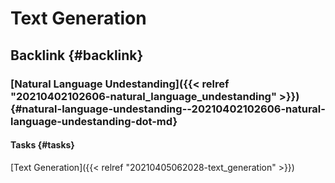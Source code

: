 # Text Generation


## Backlink {#backlink}


### [Natural Language Undestanding]({{< relref "20210402102606-natural_language_undestanding" >}}) {#natural-language-undestanding--20210402102606-natural-language-undestanding-dot-md}


#### Tasks {#tasks}

[Text Generation]({{< relref "20210405062028-text_generation" >}})

